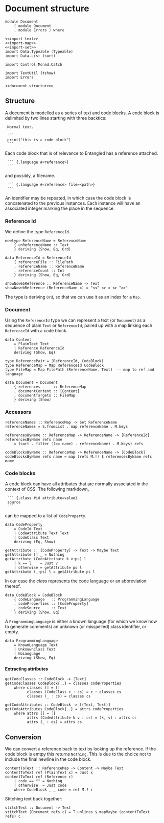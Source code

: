 # Document structure

``` {.haskell file=src/Document.hs}
module Document
    ( module Document
    , module Errors ) where

<<import-text>>
<<import-map>>
<<import-set>>
import Data.Typeable (Typeable)
import Data.List (sort)

import Control.Monad.Catch

import TextUtil (tshow)
import Errors

<<document-structure>>
```

## Structure

A document is modelled as a series of text and code blocks. A code block is delimited by two lines starting with three backtics:

~~~
 Normal text.

 ```
 print("this is a code block")
 ```
~~~

Each code block that is of relevance to Entangled has a reference attached.

~~~
 ``` {.language #<reference>}
 ```
~~~

and possibly, a filename.

~~~
 ``` {.language #<reference> file=<path>}
 ```
~~~

An identifier may be repeated, in which case the code block is concatenated to the previous instances. Each instance will have an associated integer marking the place in the sequence.

### Reference Id
We define the type `ReferenceId`.

``` {.haskell #document-structure}
newtype ReferenceName = ReferenceName
    { unReferenceName :: Text
    } deriving (Show, Eq, Ord)

data ReferenceId = ReferenceId
    { referenceFile :: FilePath
    , referenceName :: ReferenceName
    , referenceCount :: Int
    } deriving (Show, Eq, Ord)

showNowebReference :: ReferenceName -> Text
showNowebReference (ReferenceName x) = "<<" <> x <> ">>"
```

The type is deriving `Ord`, so that we can use it as an index for a `Map`.

### Document
Using the `ReferenceId` type we can represent a text (or `Document`) as a sequence of plain `Text` or `ReferenceId`, paired up with a map linking each `ReferenceId` with a code block.

``` {.haskell #document-structure}
data Content
    = PlainText Text
    | Reference ReferenceId
    deriving (Show, Eq)

type ReferencePair = (ReferenceId, CodeBlock)
type ReferenceMap = Map ReferenceId CodeBlock
type FileMap = Map FilePath (ReferenceName, Text)  -- map to ref and language

data Document = Document
    { references      :: ReferenceMap
    , documentContent :: [Content]
    , documentTargets :: FileMap
    } deriving (Show)
```

### Accessors

``` {.haskell #document-structure}
referenceNames :: ReferenceMap -> Set ReferenceName
referenceNames = S.fromList . map referenceName . M.keys

referencesByName :: ReferenceMap -> ReferenceName -> [ReferenceId]
referencesByName refs name
    = (sort . filter ((== name) . referenceName) . M.keys) refs

codeBlocksByName :: ReferenceMap -> ReferenceName -> [CodeBlock]
codeBlocksByName refs name = map (refs M.!) $ referencesByName refs name
```

### Code blocks

A code block can have all attributes that are normally associated in the context of CSS. The following markdown,

~~~
 ``` {.class #id attribute=value}
 source
 ```
~~~

can be mapped to a list of `CodeProperty`.

``` {.haskell #document-structure}
data CodeProperty
    = CodeId Text
    | CodeAttribute Text Text
    | CodeClass Text
    deriving (Eq, Show)

getAttribute :: [CodeProperty] -> Text -> Maybe Text
getAttribute [] _ = Nothing
getAttribute (CodeAttribute k v:ps) l
    | k == l    = Just v
    | otherwise = getAttribute ps l
getAttribute (_:ps) l = getAttribute ps l
```

In our case the *class* represents the code language or an abbreviation thereof.

``` {.haskell #document-structure}
data CodeBlock = CodeBlock
    { codeLanguage   :: ProgrammingLanguage
    , codeProperties :: [CodeProperty]
    , codeSource     :: Text
    } deriving (Show, Eq)
```

A `ProgrammingLanguage` is either a known language (for which we know how to generate comments) an unknown (or misspelled) class identifier, or empty.

``` {.haskell #document-structure}
data ProgrammingLanguage
    = KnownLanguage Text
    | UnknownClass Text
    | NoLanguage
    deriving (Show, Eq)
```

#### Extracting attributes

``` {.haskell #document-structure}
getCodeClasses :: CodeBlock -> [Text]
getCodeClasses CodeBlock{..} = classes codeProperties
    where classes [] = []
          classes (CodeClass c : cs) = c : classes cs
          classes (_ : cs) = classes cs

getCodeAttributes :: CodeBlock -> [(Text, Text)]
getCodeAttributes CodeBlock{..} = attrs codeProperties
    where attrs [] = []
          attrs (CodeAttribute k v : cs) = (k, v) : attrs cs
          attrs (_ : cs) = attrs cs
```

## Conversion

We can convert a reference back to text by looking up the reference. If the code block is emtpy this returns `Nothing`. This is due to the choice not to include the final newline in the code block.

``` {.haskell #document-conversion}
contentToText :: ReferenceMap -> Content -> Maybe Text
contentToText ref (PlainText x) = Just x
contentToText ref (Reference r) 
    | code == "" = Nothing
    | otherwise  = Just code
    where CodeBlock _ _ code = ref M.! r
```

Stitching text back together:

``` {.haskell #document-conversion}
stitchText :: Document -> Text
stitchText (Document refs c) = T.unlines $ mapMaybe (contentToText refs) c
```


